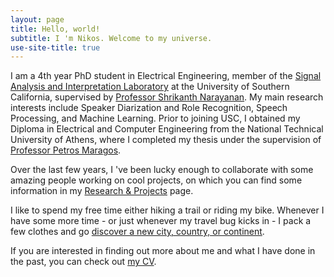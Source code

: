 ```yaml
---
layout: page
title: Hello, world!
subtitle: I 'm Nikos. Welcome to my universe.
use-site-title: true
---
```


<!-- ## Who I am -->
I am a 4th year PhD student in Electrical Engineering, member of the [Signal Analysis and Interpretation Laboratory](https://sail.usc.edu) at the University of Southern California, supervised by [Professor Shrikanth Narayanan](https://sail.usc.edu/people/shri.php). My main research interests include Speaker Diarization and Role Recognition, Speech Processing, and Machine Learning. Prior to joining USC, I obtained my Diploma in Electrical and Computer Engineering from the National Technical University of Athens, where I completed my thesis under the supervision of [Professor Petros Maragos](http://cvsp.cs.ntua.gr/maragos/index.shtm).

<!-- I was born and raised in Athens, Greece. My official given name is Nikolaos, one the most common greek names, but according to recent surveys [citation needed], no Greek ever called another Greek "Nikolaos". -->

<!-- ## What I am doing (and have done) -->
<!-- You can find my CV [here](/resume/NF_cv.pdf) and my one-page resume [here](assets/NF_resume.pdf). -->  

Over the last few years, I 've been lucky enough to collaborate with some amazing people working on cool projects, on which you can find some information in my [Research & Projects](research) page.

I like to spend my free time either hiking a trail or riding my bike. Whenever I have some more time - or just whenever my travel bug kicks in - I pack a few clothes and go [discover a new city, country, or continent](travel). 
<!-- I like to spend my free time hiking a trail, riding my bike, or... jumping out of planes. -->
<!-- If you want some inspiration you can check out my [Traveling](travel) page. -->

If you are interested in finding out more about me and what I have done in the past, you can check out [my CV](/resume/NF_cv.pdf).
